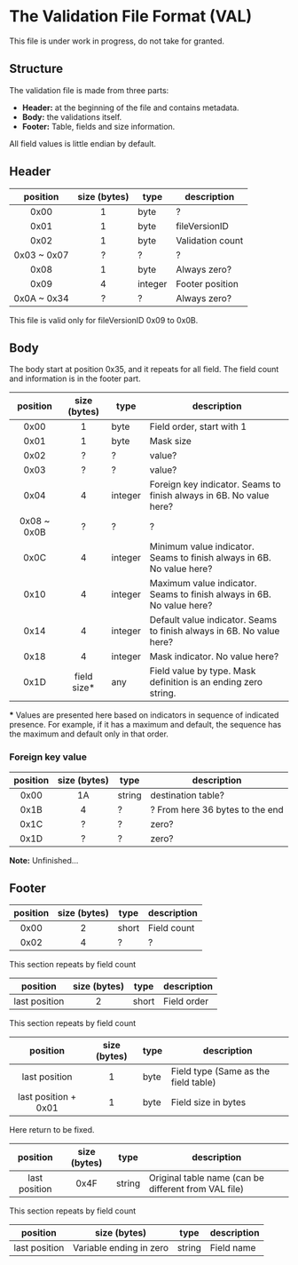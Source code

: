 # The Validation File Format (VAL)

This file is under work in progress, do not take for granted.

## Structure

The validation file is made from three parts:

- **Header:** at the beginning of the file and contains metadata.
- **Body:** the validations itself.
- **Footer:** Table, fields and size information.

All field values is little endian by default.

## Header

|  position   | size (bytes) | type    | description      |
|:-----------:|:------------:|---------|------------------|
|    0x00     |      1       | byte    | ?                |
|    0x01     |      1       | byte    | fileVersionID    |
|    0x02     |      1       | byte    | Validation count |
| 0x03 ~ 0x07 |      ?       | ?       | ?                |
|    0x08     |      1       | byte    | Always zero?     |
|    0x09     |      4       | integer | Footer position  |
| 0x0A ~ 0x34 |      ?       | ?       | Always zero?     |

This file is valid only for fileVersionID 0x09 to 0x0B.

## Body

The body start at position 0x35, and it repeats for all field. The field count and information is in the footer part.

|  position   | size (bytes) | type    | description                                                           |
|:-----------:|:------------:|---------|-----------------------------------------------------------------------|
|    0x00     |      1       | byte    | Field order, start with 1                                             |
|    0x01     |      1       | byte    | Mask size                                                             |
|    0x02     |      ?       | ?       | value?                                                                |
|    0x03     |      ?       | ?       | value?                                                                |
|    0x04     |      4       | integer | Foreign key indicator. Seams to finish always in 6B. No value here?   |
| 0x08 ~ 0x0B |      ?       | ?       | ?                                                                     |
|    0x0C     |      4       | integer | Minimum value indicator. Seams to finish always in 6B. No value here? |
|    0x10     |      4       | integer | Maximum value indicator. Seams to finish always in 6B. No value here? |
|    0x14     |      4       | integer | Default value indicator. Seams to finish always in 6B. No value here? |
|    0x18     |      4       | integer | Mask indicator. No value here?                                        |
|    0x1D     | field size*  | any     | Field value by type. Mask definition is an ending zero string.        |

**\*** Values are presented here based on indicators in sequence of indicated presence. For example, if it has a maximum
and
default, the sequence has the maximum and default only in that order.

### Foreign key value

| position | size (bytes) | type   | description                     |
|:--------:|:------------:|--------|---------------------------------|
|   0x00   |      1A      | string | destination table?              |
|   0x1B   |      4       | ?      | ? From here 36 bytes to the end |
|   0x1C   |      ?       | ?      | zero?                           |
|   0x1D   |      ?       | ?      | zero?                           |

**Note:** Unfinished...

## Footer

| position | size (bytes) | type  | description |
|:--------:|:------------:|-------|-------------|
|   0x00   |      2       | short | Field count |
|   0x02   |      4       | ?     | ?           |

This section repeats by field count

|   position    | size (bytes) | type  | description |
|:-------------:|:------------:|-------|-------------|
| last position |      2       | short | Field order |

This section repeats by field count

|       position       | size (bytes) | type | description                          |
|:--------------------:|:------------:|------|--------------------------------------|
|    last position     |      1       | byte | Field type (Same as the field table) |
| last position + 0x01 |      1       | byte | Field size in bytes                  |

Here return to be fixed.

|   position    | size (bytes) | type   | description                                          |
|:-------------:|:------------:|--------|------------------------------------------------------|
| last position |     0x4F     | string | Original table name (can be different from VAL file) |

This section repeats by field count

|   position    |      size (bytes)       | type   | description |
|:-------------:|:-----------------------:|--------|-------------|
| last position | Variable ending in zero | string | Field name  |
